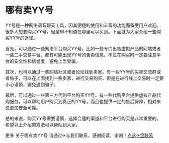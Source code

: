 # 哪有卖YY号

YY号是一种网络语音聊天工具，因其便捷的使用和丰富的功能而备受用户欢迎。很多人想要购买YY号，但是却不知道在哪里可以买到。下面就为大家介绍一些购买YY号的途径。

首先，可以通过一些网络平台购买YY号，比如一些专门出售虚拟产品的网站或者一些二手交易平台，都有可能出现YY号的售卖信息。不过在购买时一定要注意平台的安全性和信誉度，避免上当受骗。

其次，也可以通过一些网络社区或者论坛找到卖家。有一些YY号的买卖交流群或者帖子，可以在上面找到一些卖家，进行交易购买。但是在进行线上交易时一定要小心谨慎，避免遇到骗子。

最后，可以通过一些第三方代购平台购买YY号。有一些代购平台提供虚拟产品代购服务，可以帮助用户购买到真正的YY号，而且也提供一定的售后保障，相对来说更加安全可靠。

总的来说，购买YY号需要谨慎，选择合适的渠道和平台进行购买是非常重要的。希望以上介绍的方法可以帮助到大家。

更多 关于哪有卖YY号 请通过✈与我们联系，感谢阅读，谢谢！[点这✈里联系](https://ww.k02.cc)